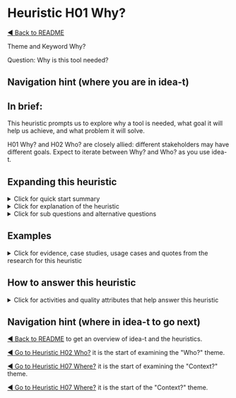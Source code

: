 <a name="TopofPage"></a>

# Heuristic H01 Why?

[◄ Back to README](../README.md)

Theme and Keyword Why?

Question: Why is this tool needed?

## Navigation hint (where you are in idea-t)

## In brief:

This heuristic prompts us to explore why a tool is needed, what goal it will help us achieve, and what problem it will solve. 

H01 Why? and H02 Who? are closely allied: different stakeholders may have different goals. Expect to iterate between Why? and Who? as you use idea-t.

## Expanding this heuristic
<details close>
  <summary>Click for quick start summary
  </summary> 

  -  Why is the tool needed?
  -  What goal does it help with?
  -  What problem does it solve?
  -  What alternatives are there to the tool?
  -  Is a tool the best option to solve the problem or achieve the goal?

  -  Goals may include decreasing time to market, increasing certainty, decreasing costs.
  -  It may be necessary to make a business case for the tool, that includes the costs, benefits, and constraints experienced both with and without the tool.
 
</details>

<details close>
  <summary>Click for explanation of the heuristic
  </summary> 

The research showed that sometimes we forget to ask "why/" a tool is needed. 

Examining the goals we want to achieve and the problems we want to ovvercome help understand whether a tool will help, or not.

If you've embarked on designing, building, or choosing a new tool to help support testing... 
Think about:

-	what problem the tool is intended to solve, and whether a tool is the best option for solving that problem. 
-	the people who are testing and the organization, and how their (different) goals need supporting. 
-	enablers and blockers to meeting those goals. 
-	both the testers and the organization have motivations to adopt or to resist a new tool, and these may be the same or may conflict.

If you are tool designer or vendor, especially if you will not use the tool yourselves, you also ask this question as:
"Why do *they* need this tool?" 
They might be different users, different customers, and other stakeholders.

Also ask "Why else?" and "Why not?"


</details>

<details close>
  
  <summary>Click for sub questions and alternative questions
  </summary> 

### Sub questions and alternative questions

Key questions to ask yourself:
-	Is there a problem to solve?
-	Is it organizational or technical or something else?
-	What is missing from the existing toolset?
-	Why does the tester need the tool?
-	Why does the organization want the tool?

### Role-based alternative questions

For tool users: Why do we need this tool?
-	Will this tool support what we are doing/want to achieve?

For tool suppliers: 
- Why do our customers need this tool?
- Why do we want to supply this tool?
- Can you design the tool to increase productivity?
-	Can you design the tool to reduce risk and increase value?
-	Can you design the tool to improve the reach and certainty of people’s work?


### Not? 
Why not? 

- What are the reasons we might not need this tool?
-	Does use of this tool cause any breach of ethical goals?
- What happens if (part of) the tool is not used?
- Should we use the tool at all?


### Else?
Why else?
-	Are there contradicting goals from different parts of the organization?



</details>

## Examples

<details close>
  
  <summary>Click for evidence, case studies, usage cases and quotes from the research for this heuristic
  </summary> 

  - Research Point: In the research leading to the design of these heuristics, we found there are often conflicting goals and expectations for the tools, and different perceptions of what problems needed resolving to enable improvement in working practices. 
  - Conflicting or unclear goals mean tool acquisition may be done in a short-term mindset. 
  - In some studies, tools were not the solution to the problem the participant was trying to address.

### Usage cases

In one usage, the heuristics started to be introduced late and the participant identified that asking **H01 Why?** can be difficult as it might force a change of mind set or a change of direction, by acknowledging different people will have different goals. While that could be exactly what is needed, it is also difficult to do because people are reluctant to change:

'In later stages, however, this question may need to be adapted. Once discussions shift toward solutions, it can be challenging to steer back to the broader "why." Different personas appear at different stages with a unique perspective on the purpose of the tool. For instance, the buyer persona’s "why" may differ significantly from that of the tool's end users. To fully understand why the tool is needed, it’s essential to ask about challenges and goals from multiple stakeholders.'

In this scenario, the participant decided to go with the Why? and Which tool? decisions as they were in place, and use the heuristics to guide their own work in planning future workshops.


### Case studies examples

TBD add a link to case study 1 summary


### Quotes from research participants

"There may be several organizations - even within one organization - with conflicting goals for the same tool [example given of password control tool] Audit versus Dev may have different views about how that might be used"

"muddling through - don't have a goal ... just want to do things ... get things done"

"change always comes with some resistance, Discussing and setting a clear, shared goal we got a better understanding and purpose to find energy and time and money to finish the transition"

" I would suggest we stop seeing tools as our main goal that will save us, or do the job for us"

</details>

## How to answer this heuristic

<details close>
  
  <summary>Click for activities and quality attributes that help answer this heuristic
  </summary> 
  
### Activities

Activities to help you understand goals include:

- [SWOT Analysis](../Activities/SWOT_Analysis.md) tbd need to check link
- Gap Analysis tbd need to add this link to file in its own directory
- Contextual Inquiry tbd need to add this link to file in its own directory
- Building a Business Case tbd need to add this link to file in its own directory
- Estimating Return on Investment (ROI) tbd need to add this link to file in its own directory

### Quality Attributes
- Quality in Use Attributes: Freedom from Risk
- Product Quality Attributes: User goals, Appropriateness
- [Mapping Heuristics to Quality Attributes](tbd) tbd need to add this file in its own directory


</details>

## Navigation hint (where in idea-t to go next)

[◄ Back to README](../README.md)   to get an overview of idea-t and the heuristics. 

[◄ Go to Heuristic H02 Who?](H02-Who.md)  it is the start of examining the "Who?" theme.

[◄ Go to Heuristic H07 Where?](H07-Where.md)  it is the start of examining the "Context?" theme.

[◄ Go to Heuristic H07 Where?](H07-Where.md)  it is the start of the "Context?" theme.  
